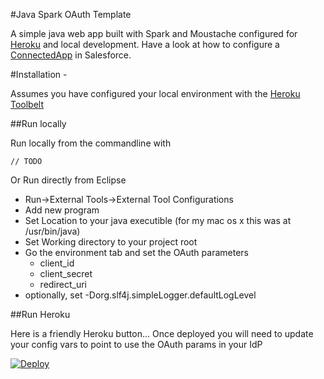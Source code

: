 #Java Spark OAuth Template

A simple java web app built with Spark and Moustache configured for [Heroku](www.heroku.com) and local development.
Have a look at how to configure a [ConnectedApp](https://developer.salesforce.com/docs/atlas.en-us.api_rest.meta/api_rest/intro_defining_remote_access_applications.htm) in Salesforce.

#Installation -

Assumes you have configured your local environment with the [Heroku Toolbelt](https://toolbelt.heroku.com/)

##Run locally

Run locally from the commandline with

    // TODO

Or 
Run directly from Eclipse 

- Run->External Tools->External Tool Configurations
- Add new program
- Set Location to your java executible (for my mac os x this was at /usr/bin/java)
- Set Working directory to your project root
- Go the environment tab and set the OAuth parameters 
    - client_id
    - client_secret
    - redirect_uri
- optionally, set -Dorg.slf4j.simpleLogger.defaultLogLevel

##Run Heroku

Here is a friendly Heroku button... Once deployed you will need to update your config vars to point to use the OAuth params in your IdP 

[![Deploy](https://www.herokucdn.com/deploy/button.svg)](https://heroku.com/deploy)